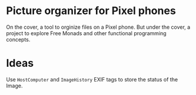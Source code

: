 # Picture organizer for Pixel phones

On the cover, a tool to orginize files on a Pixel phone.
But under the cover, a project to explore Free Monads and other functional programming concepts.


# Ideas
Use `HostComputer` and `ImageHistory` EXIF tags to store the status of the Image. 